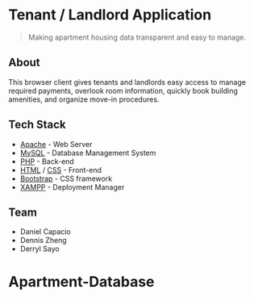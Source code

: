 # Tenant / Landlord Application
> Making apartment housing data transparent and easy to manage.

## About
This browser client gives tenants and landlords easy access to manage required payments, overlook room information, quickly book building amenities, and organize move-in procedures.

## Tech Stack
* [Apache](https://httpd.apache.org/) - Web Server
* [MySQL](https://www.mysql.com/) - Database Management System
* [PHP](https://www.php.net/) - Back-end
* [HTML](https://developer.mozilla.org/en-US/docs/Web/HTML) / [CSS](https://developer.mozilla.org/en-US/docs/Web/CSS) - Front-end
* [Bootstrap](https://getbootstrap.com/) - CSS framework
* [XAMPP](https://www.apachefriends.org/index.html) - Deployment Manager

## Team

* Daniel Capacio
* Dennis Zheng
* Derryl Sayo
# Apartment-Database
